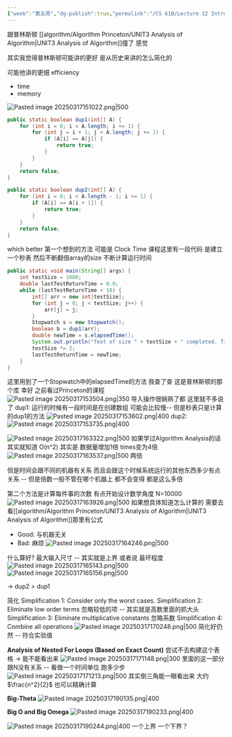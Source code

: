 ```yaml
---
{"week":"第五周","dg-publish":true,"permalink":"/CS 61B/Lecture 12 Introduce to Asymptotic Analysis/","dgPassFrontmatter":true,"noteIcon":"","created":"2025-03-16T17:01:09.204+08:00","updated":"2025-03-30T15:27:53.945+08:00"}
---
```


跟普林斯顿 [[algorithm/Algorithm Princeton/UNIT3 Analysis of Algorithm\|UNIT3 Analysis of Algorithm]]撞了 感觉

其实我觉得普林斯顿可能讲的更好 是从历史来讲的怎么简化的

可能他讲的更细
efficiency
- time
- memory

![Pasted image 20250317151022.png|500](/img/user/accessory/Pasted%20image%2020250317151022.png)
```java
public static boolean dup1(int[] A) {  
    for (int i = 0; i < A.length; i += 1) {  
        for (int j = i + 1; j < A.length; j += 1) {  
            if (A[i] == A[j]) {  
                return true;  
            }  
        }  
    }  
    return false;  
}
```

```java
public static boolean dup2(int[] A) {  
    for (int i = 0; i < A.length - 1; i += 1) {  
        if (A[i] == A[i + 1]) {  
            return true;  
        }  
    }  
    return false;  
}
```

which better
第一个想到的方法 可能是 Clock Time
课程这里有一段代码 是建立一个秒表  然后不断翻倍array的size  不断计算运行时间
```java
public static void main(String[] args) {  
    int testSize = 1000;  
    double lastTestReturnTime = 0.0;  
    while (lastTestReturnTime < 10) {  
        int[] arr = new int[testSize];  
        for (int j = 0; j < testSize; j++) {  
            arr[j] = j;  
        }  
        Stopwatch s = new Stopwatch();  
        boolean b = dup1(arr);  
        double newTime = s.elapsedTime();  
        System.out.println("Test of size " + testSize + " completed. Time elapsed: " + newTime + " seconds");  
        testSize *= 2;  
        lastTestReturnTime = newTime;  
    }  
}
```
这里用到了一个Stopwatch中的elapsedTime的方法
我查了查 这是普林斯顿的那个库  幸好 之前看过Princeton的课程
![Pasted image 20250317153504.png|350](/img/user/accessory/Pasted%20image%2020250317153504.png)
导入操作很娴熟了都 这里就不多说了
dup1: 运行的时候有一段时间是在创建数组 可能会比较慢-- 但是秒表只是计算的dup1的方法
![Pasted image 20250317153602.png|400](/img/user/accessory/Pasted%20image%2020250317153602.png)
dup2: 
![Pasted image 20250317153735.png|400](/img/user/accessory/Pasted%20image%2020250317153735.png)

![Pasted image 20250317163322.png|500](/img/user/accessory/Pasted%20image%2020250317163322.png)
如果学过Algorithm Analysis的话 其实就知道  O(n^2) 其实是 数据量增加1倍 times变为4倍
![Pasted image 20250317163537.png|500](/img/user/accessory/Pasted%20image%2020250317163537.png)
两倍

但是时间会跟不同的机器有关系 而且会跟这个时候系统运行的其他东西多少有点关系 --  但是倍数一般不管在哪个机器上 都不会变得 都是这么多倍

第二个方法是计算每件事的次数
有点开始设计数学角度
N=10000
![Pasted image 20250317163926.png|500](/img/user/accessory/Pasted%20image%2020250317163926.png)
如果想具体知道怎么计算的  需要去看[[algorithm/Algorithm Princeton/UNIT3 Analysis of Algorithm\|UNIT3 Analysis of Algorithm]]那里有公式
- Good: 与机器无关
- Bad: 麻烦
![Pasted image 20250317164246.png|500](/img/user/accessory/Pasted%20image%2020250317164246.png)

什么算好?
最大输入尺寸 -- 其实就是上界 或者说 最坏程度
![Pasted image 20250317165143.png|500](/img/user/accessory/Pasted%20image%2020250317165143.png)
![Pasted image 20250317165156.png|500](/img/user/accessory/Pasted%20image%2020250317165156.png)

-> dup2 > dup1

简化
Simplification 1: Consider only the worst cases.
Simplification 2: Eliminate low order terms
	忽略较低的项  --  其实就是高数里面的抓大头
Simplification 3: Eliminate multiplicative constants
	忽略系数
Simplification 4: Combine all operations
![Pasted image 20250317170248.png|500](/img/user/accessory/Pasted%20image%2020250317170248.png)
简化好仍然 -- 符合实验值

**Analysis of Nested For Loops (Based on Exact Count)**
尝试不去构建这个表格 -> 能不能看出来
![Pasted image 20250317171148.png|300](/img/user/accessory/Pasted%20image%2020250317171148.png)
里面的这一部分跟N没有关系 -- 看做一个时间单位
跑多少步
![Pasted image 20250317171213.png|500](/img/user/accessory/Pasted%20image%2020250317171213.png)
其实倒三角能一眼看出来 大约$\frac{n^2}{2}$  也可以精确计算

**Big-Theta**
![Pasted image 20250317190135.png|400](/img/user/accessory/Pasted%20image%2020250317190135.png)

**Big O and Big Omega**
![Pasted image 20250317190233.png|400](/img/user/accessory/Pasted%20image%2020250317190233.png)

![Pasted image 20250317190244.png|400](/img/user/accessory/Pasted%20image%2020250317190244.png)
一个上界 一个下界？
